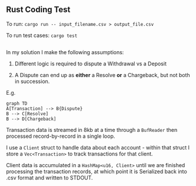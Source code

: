 ## Rust Coding Test
To run: `cargo run -- input_filename.csv > output_file.csv`

To run test cases: `cargo test`
##

In my solution I make the following assumptions:

  

1. Different logic is required to dispute a Withdrawal vs a Deposit

2. A Dispute can end up as **either** a Resolve **or** a Chargeback, but not both in succession.

  E.g.
```mermaid
graph TD
A[Transaction] --> B{Dispute}
B --> C[Resolve]
B --> D[Chargeback]

```
Transaction data is streamed in 8kb at a time through a `BufReader` then processed record-by-record in a single loop. 

I use a `Client` struct to handle data about each account - within that struct I store a `Vec<Transaction>` to track transactions for that client.

Client data is accumulated in a `HashMap<u16, Client>` until we are finished processing the transaction records, at which point it is Serialized back into .csv format and written to STDOUT. 
